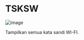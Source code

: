 # TSKSW

![image](https://github.com/rofidoang03/TSKSW/blob/main/tsksw.png)

Tampilkan semua kata sandi WI-FI.
